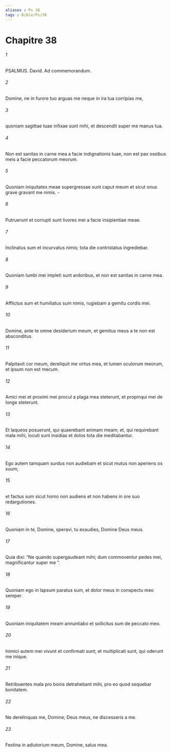 ```yaml
---
aliases : Ps 38
tags : Bible/Ps/38
---
```


# Chapitre 38

###### 1
PSALMUS. David. Ad commemorandum.
###### 2
Domine, ne in furore tuo arguas me neque in ira tua corripias me,
###### 3
quoniam sagittae tuae infixae sunt mihi, et descendit super me manus tua.
###### 4
Non est sanitas in carne mea a facie indignationis tuae, non est pax ossibus meis a facie peccatorum meorum.
###### 5
Quoniam iniquitates meae supergressae sunt caput meum et sicut onus grave gravant me nimis. -
###### 6
Putruerunt et corrupti sunt livores mei a facie insipientiae meae.
###### 7
Inclinatus sum et incurvatus nimis; tota die contristatus ingrediebar.
###### 8
Quoniam lumbi mei impleti sunt ardoribus, et non est sanitas in carne mea.
###### 9
Afflictus sum et humiliatus sum nimis, rugiebam a gemitu cordis mei.
###### 10
Domine, ante te omne desiderium meum, et gemitus meus a te non est absconditus.
###### 11
Palpitavit cor meum, dereliquit me virtus mea, et lumen oculorum meorum, et ipsum non est mecum.
###### 12
Amici mei et proximi mei procul a plaga mea steterunt, et propinqui mei de longe steterunt.
###### 13
Et laqueos posuerunt, qui quaerebant animam meam; et, qui requirebant mala mihi, locuti sunt insidias et dolos tota die meditabantur.
###### 14
Ego autem tamquam surdus non audiebam et sicut mutus non aperiens os suum;
###### 15
et factus sum sicut homo non audiens et non habens in ore suo redargutiones.
###### 16
Quoniam in te, Domine, speravi, tu exaudies, Domine Deus meus.
###### 17
Quia dixi: “Ne quando supergaudeant mihi; dum commoventur pedes mei, magnificantur super me ”.
###### 18
Quoniam ego in lapsum paratus sum, et dolor meus in conspectu meo semper.
###### 19
Quoniam iniquitatem meam annuntiabo et sollicitus sum de peccato meo.
###### 20
Inimici autem mei vivunt et confirmati sunt; et multiplicati sunt, qui oderunt me inique.
###### 21
Retribuentes mala pro bonis detrahebant mihi, pro eo quod sequebar bonitatem.
###### 22
Ne derelinquas me, Domine; Deus meus, ne discesseris a me.
###### 23
Festina in adiutorium meum, Domine, salus mea.
